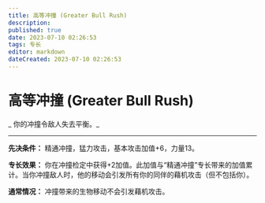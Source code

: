 ```yaml
---
title: 高等冲撞 (Greater Bull Rush)
description: 
published: true
date: 2023-07-10 02:26:53
tags: 专长
editor: markdown
dateCreated: 2023-07-10 02:26:53
---
```


# 高等冲撞 (Greater Bull Rush)

_ 你的冲撞令敌人失去平衡。_

* * *

**先决条件：** 精通冲撞，猛力攻击，基本攻击加值+6，力量13。

**专长效果：** 你在冲撞检定中获得+2加值。此加值与“精通冲撞”专长带来的加值累计。当你冲撞敌人时，他的移动会引发所有你的同伴的藉机攻击（但不包括你）。

**通常情况：** 冲撞带来的生物移动不会引发藉机攻击。

